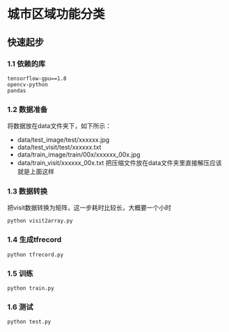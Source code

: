 # 城市区域功能分类
## 快速起步
### 1.1 依赖的库
```
tensorflow-gpu==1.8
opencv-python
pandas 
```
### 1.2 数据准备
将数据放在data文件夹下，如下所示：
- data/test_image/test/xxxxxx.jpg
- data/test_visit/test/xxxxxx.txt
- data/train_image/train/00x/xxxxxx_00x.jpg
- data/train_visit/xxxxxx_00x.txt
把压缩文件放在data文件夹里直接解压应该就是上面这样

### 1.3 数据转换
把visit数据转换为矩阵，这一步耗时比较长，大概要一个小时
```
python visit2array.py
```

### 1.4 生成tfrecord
```
python tfrecord.py
```

### 1.5 训练
```
python train.py
```

### 1.6 测试
```
python test.py
```